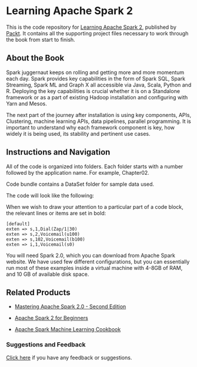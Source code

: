 # Learning Apache Spark 2
This is the code repository for [Learning Apache Spark 2](https://www.packtpub.com/big-data-and-business-intelligence/learning-apache-spark-2?utm_source=github&utm_medium=repository&utm_campaign=9781785885136), published by [Packt](https://www.packtpub.com/?utm_source=github). It contains all the supporting project files necessary to work through the book from start to finish.

## About the Book
Spark juggernaut keeps on rolling and getting more and more momentum each day. Spark provides key capabilities in the form of Spark SQL, Spark Streaming, Spark ML and Graph X all accessible via Java, Scala, Python and R. Deploying the key capabilities is crucial whether it is on a Standalone framework or as a part of existing Hadoop installation and configuring with Yarn and Mesos.

The next part of the journey after installation is using key components, APIs, Clustering, machine learning APIs, data pipelines, parallel programming. It is important to understand why each framework component is key, how widely it is being used, its stability and pertinent use cases.


## Instructions and Navigation
All of the code is organized into folders. Each folder starts with a number followed by the application name. For example, Chapter02.

Code bundle contains a DataSet folder for sample data used.

The code will look like the following:

When we wish to draw your attention to a particular part of a code block, the relevant lines
or items are set in bold:
```
[default]
exten => s,1,Dial(Zap/1|30)
exten => s,2,Voicemail(u100)
exten => s,102,Voicemail(b100)
exten => i,1,Voicemail(s0)
```

You will need Spark 2.0, which you can download from Apache Spark website. We have used few different configurations, but you can essentially run most of these examples inside a virtual machine with 4-8GB of RAM, and 10 GB of available disk space.

## Related Products
* [Mastering Apache Spark 2.0 - Second Edition](https://www.packtpub.com/big-data-and-business-intelligence/mastering-apache-spark-20-second-edition?utm_source=github&utm_medium=repository&utm_campaign=9781786462749)

* [Apache Spark 2 for Beginners](https://www.packtpub.com/big-data-and-business-intelligence/apache-spark-2-beginners?utm_source=github&utm_medium=repository&utm_campaign=9781785885006)

* [Apache Spark Machine Learning Cookbook](https://www.packtpub.com/big-data-and-business-intelligence/apache-spark-machine-learning-cookbook?utm_source=github&utm_medium=repository&utm_campaign=9781783551606)

### Suggestions and Feedback
[Click here](https://docs.google.com/forms/d/e/1FAIpQLSe5qwunkGf6PUvzPirPDtuy1Du5Rlzew23UBp2S-P3wB-GcwQ/viewform) if you have any feedback or suggestions.
